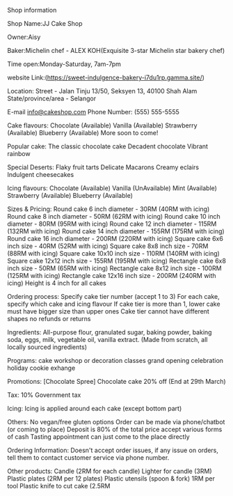 Shop information

Shop Name:JJ Cake Shop

Owner:Aisy

Baker:Michelin chef - ALEX KOH(Exquisite 3-star Michelin star bakery chef)

Time open:Monday-Saturday, 7am-7pm

website Link:(https://sweet-indulgence-bakery-i7du1rp.gamma.site/)

Location:
Street - Jalan Tinju 13/50, Seksyen 13, 40100 Shah Alam
State/province/area - Selangor

E-mail
info@cakeshop.com
Phone Number:
(555) 555-5555

Cake flavours:
Chocolate (Available)
Vanilla (Available)
Strawberry (Available)
Blueberry (Available)
More soon to come!

Popular cake:
The classic chocolate cake
Decadent chocolate
Vibrant rainbow

Special Deserts:
Flaky fruit tarts
Delicate Macarons
Creamy eclairs
Indulgent cheesecakes

Icing flavours:
Chocolate (Available)
Vanilla (UnAvailable)
Mint (Available)
Strawberry (Available)
Blueberry (Available)

Sizes & Pricing:
Round cake 6 inch diameter - 30RM (40RM with icing)
Round cake 8 inch diameter - 50RM (62RM with icing)
Round cake 10 inch diameter - 80RM (95RM with icing)
Round cake 12 inch diameter - 115RM (132RM with icing)
Round cake 14 inch diameter - 155RM (175RM with icing)
Round cake 16 inch diameter - 200RM (220RM with icing)
Square cake 6x6 inch size - 40RM (52RM with icing)
Square cake 8x8 inch size - 70RM (88RM with icing)
Square cake 10x10 inch size - 110RM (140RM with icing)
Square cake 12x12 inch size - 155RM (195RM with icing)
Rectangle cake 6x8 inch size - 50RM (65RM with icing)
Rectangle cake 8x12 inch size - 100RM (125RM with icing)
Rectangle cake 12x16 inch size - 200RM (240RM with icing)
Height is 4 inch for all cakes

Ordering process:
Specify cake tier number (accept 1 to 3)
For each cake, specify which cake and icing flavour
If cake tier is more than 1, lower cake must have bigger size than upper ones
Cake tier cannot have different shapes
no refunds or returns

Ingredients:
All-purpose flour, granulated sugar, baking powder, baking soda, eggs, milk, vegetable oil, vanilla extract. (Made from scratch, all locally sourced ingredients)

Programs:
cake workshop or decoration classes
grand opening celebration
holiday cookie exhange

Promotions:
[Chocolate Spree] Chocolate cake 20% off (End at 29th March)

Tax:
10% Government tax

Icing:
Icing is applied around each cake (except bottom part)

Others:
No vegan/free gluten options
Order can be made via phone/chatbot (or coming to place)
Deposit is 80% of the total price
accept various forms of cash
Tasting appointment can just come to the place directly 

Ordering Information:
Doesn't accept order issues, if any issue on orders, tell them to contact customer service via phone number.

Other products:
Candle (2RM for each candle)
Lighter for candle (3RM)
Plastic plates (2RM per 12 plates)
Plastic utensils (spoon & fork) 1RM per tool
Plastic knife to cut cake (2.5RM
